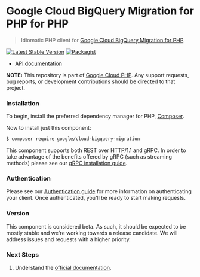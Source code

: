 # Google Cloud BigQuery Migration for PHP for PHP

> Idiomatic PHP client for [Google Cloud BigQuery Migration for PHP](https://cloud.google.com/bigquery/docs/migration-intro).

[![Latest Stable Version](https://poser.pugx.org/google/cloud-bigquery-migration/v/stable)](https://packagist.org/packages/google/cloud-bigquery-migration) [![Packagist](https://img.shields.io/packagist/dm/google/cloud-bigquery-migration.svg)](https://packagist.org/packages/google/cloud-bigquery-migration)

* [API documentation](http://googleapis.github.io/google-cloud-php/#/docs/cloud-bigquery-migration/latest/bigquerymigration/readme)

**NOTE:** This repository is part of [Google Cloud PHP](https://github.com/googleapis/google-cloud-php). Any
support requests, bug reports, or development contributions should be directed to
that project.

### Installation

To begin, install the preferred dependency manager for PHP, [Composer](https://getcomposer.org/).

Now to install just this component:

```sh
$ composer require google/cloud-bigquery-migration
```

This component supports both REST over HTTP/1.1 and gRPC. In order to take advantage of the benefits offered by gRPC (such as streaming methods)
please see our [gRPC installation guide](https://cloud.google.com/php/grpc).

### Authentication

Please see our [Authentication guide](https://github.com/googleapis/google-cloud-php/blob/main/AUTHENTICATION.md) for more information
on authenticating your client. Once authenticated, you'll be ready to start making requests.

### Version

This component is considered beta. As such, it should be expected to be mostly stable and we're working towards a release candidate. We will address issues and requests with a higher priority.

### Next Steps

1. Understand the [official documentation](https://cloud.google.com/bigquery/docs/migration-intro/docs).
